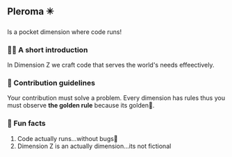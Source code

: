 ## Pleroma ✴️

Is a pocket dimension where code runs!

### 🙋‍♀️ A short introduction
In Dimension Z we craft code that serves the world's needs effeectively.

### 🌈 Contribution guidelines
Your contribution must solve a problem. Every dimension has rules thus you must observe **the golden rule** because its golden👑.
 

### 🍿 Fun facts
1. Code actually runs...without bugs🐛
2. Dimension Z is an actually dimension...its not fictional
